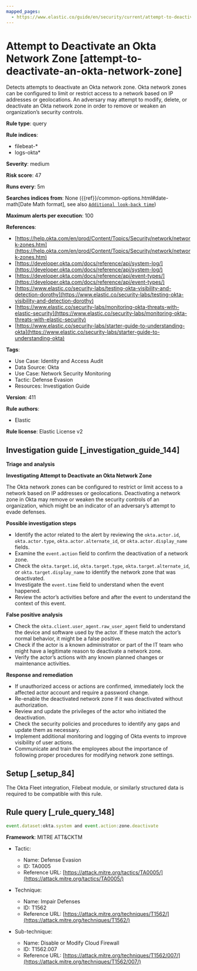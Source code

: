 ```yaml
---
mapped_pages:
  - https://www.elastic.co/guide/en/security/current/attempt-to-deactivate-an-okta-network-zone.html
---
```


# Attempt to Deactivate an Okta Network Zone [attempt-to-deactivate-an-okta-network-zone]

Detects attempts to deactivate an Okta network zone. Okta network zones can be configured to limit or restrict access to a network based on IP addresses or geolocations. An adversary may attempt to modify, delete, or deactivate an Okta network zone in order to remove or weaken an organization’s security controls.

**Rule type**: query

**Rule indices**:

* filebeat-*
* logs-okta*

**Severity**: medium

**Risk score**: 47

**Runs every**: 5m

**Searches indices from**: None ({{ref}}/common-options.html#date-math[Date Math format], see also [`Additional look-back time`](docs-content://solutions/security/detect-and-alert/create-detection-rule.md#rule-schedule))

**Maximum alerts per execution**: 100

**References**:

* [https://help.okta.com/en/prod/Content/Topics/Security/network/network-zones.htm](https://help.okta.com/en/prod/Content/Topics/Security/network/network-zones.htm)
* [https://developer.okta.com/docs/reference/api/system-log/](https://developer.okta.com/docs/reference/api/system-log/)
* [https://developer.okta.com/docs/reference/api/event-types/](https://developer.okta.com/docs/reference/api/event-types/)
* [https://www.elastic.co/security-labs/testing-okta-visibility-and-detection-dorothy](https://www.elastic.co/security-labs/testing-okta-visibility-and-detection-dorothy)
* [https://www.elastic.co/security-labs/monitoring-okta-threats-with-elastic-security](https://www.elastic.co/security-labs/monitoring-okta-threats-with-elastic-security)
* [https://www.elastic.co/security-labs/starter-guide-to-understanding-okta](https://www.elastic.co/security-labs/starter-guide-to-understanding-okta)

**Tags**:

* Use Case: Identity and Access Audit
* Data Source: Okta
* Use Case: Network Security Monitoring
* Tactic: Defense Evasion
* Resources: Investigation Guide

**Version**: 411

**Rule authors**:

* Elastic

**Rule license**: Elastic License v2

## Investigation guide [_investigation_guide_144]

**Triage and analysis**

**Investigating Attempt to Deactivate an Okta Network Zone**

The Okta network zones can be configured to restrict or limit access to a network based on IP addresses or geolocations. Deactivating a network zone in Okta may remove or weaken the security controls of an organization, which might be an indicator of an adversary’s attempt to evade defenses.

**Possible investigation steps**

* Identify the actor related to the alert by reviewing the `okta.actor.id`, `okta.actor.type`, `okta.actor.alternate_id`, or `okta.actor.display_name` fields.
* Examine the `event.action` field to confirm the deactivation of a network zone.
* Check the `okta.target.id`, `okta.target.type`, `okta.target.alternate_id`, or `okta.target.display_name` to identify the network zone that was deactivated.
* Investigate the `event.time` field to understand when the event happened.
* Review the actor’s activities before and after the event to understand the context of this event.

**False positive analysis**

* Check the `okta.client.user_agent.raw_user_agent` field to understand the device and software used by the actor. If these match the actor’s normal behavior, it might be a false positive.
* Check if the actor is a known administrator or part of the IT team who might have a legitimate reason to deactivate a network zone.
* Verify the actor’s actions with any known planned changes or maintenance activities.

**Response and remediation**

* If unauthorized access or actions are confirmed, immediately lock the affected actor account and require a password change.
* Re-enable the deactivated network zone if it was deactivated without authorization.
* Review and update the privileges of the actor who initiated the deactivation.
* Check the security policies and procedures to identify any gaps and update them as necessary.
* Implement additional monitoring and logging of Okta events to improve visibility of user actions.
* Communicate and train the employees about the importance of following proper procedures for modifying network zone settings.


## Setup [_setup_84]

The Okta Fleet integration, Filebeat module, or similarly structured data is required to be compatible with this rule.


## Rule query [_rule_query_148]

```js
event.dataset:okta.system and event.action:zone.deactivate
```

**Framework**: MITRE ATT&CKTM

* Tactic:

    * Name: Defense Evasion
    * ID: TA0005
    * Reference URL: [https://attack.mitre.org/tactics/TA0005/](https://attack.mitre.org/tactics/TA0005/)

* Technique:

    * Name: Impair Defenses
    * ID: T1562
    * Reference URL: [https://attack.mitre.org/techniques/T1562/](https://attack.mitre.org/techniques/T1562/)

* Sub-technique:

    * Name: Disable or Modify Cloud Firewall
    * ID: T1562.007
    * Reference URL: [https://attack.mitre.org/techniques/T1562/007/](https://attack.mitre.org/techniques/T1562/007/)



